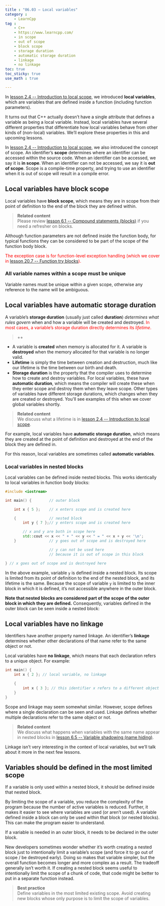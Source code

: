 ```yaml
---
title : "06.03 — Local variables"
category :
    - LearnCpp
tag : 
    - C++
    - https://www.learncpp.com/
    - in scope
    - out of scope
    - block scope
    - storage duration
    - automatic storage duration
    - linkage
    - no linkage
toc: true  
toc_sticky: true 
use_math : true

---
```



In [lesson 2.4 -- Introduction to local scope](https://www.learncpp.com/cpp-tutorial/introduction-to-local-scope/), we introduced **local variables**, which are variables that are defined inside a function (including function parameters).

It turns out that C++ actually doesn’t have a single attribute that defines a variable as being a local variable. Instead, local variables have several different properties that differentiate how local variables behave from other kinds of (non-local) variables. We’ll explore these properties in this and upcoming lessons.

In [lesson 2.4 -- Introduction to local scope](https://www.learncpp.com/cpp-tutorial/introduction-to-local-scope/), we also introduced the concept of scope. An identifier’s **scope** determines where an identifier can be accessed within the source code. When an identifier can be accessed, we say it is **in scope**. When an identifier can not be accessed, we say it is **out of scope**. Scope is a compile-time property, and trying to use an identifier when it is out of scope will result in a compile error.


## Local variables have block scope

Local variables have **block scope**, which means they are in scope from their point of definition to the end of the block they are defined within.

>**Related content**  
Please review [lesson 6.1 -- Compound statements (blocks)](https://www.learncpp.com/cpp-tutorial/compound-statements-blocks/) if you need a refresher on blocks.

Although function parameters are not defined inside the function body, for typical functions they can be considered to be part of the scope of the function body block.

<span style="color:red">The exception case is for function-level exception handling (which we cover in [lesson 20.7 -- Function try blocks](https://www.learncpp.com/cpp-tutorial/function-try-blocks/)).</span>


### All variable names within a scope must be unique

Variable names must be unique within a given scope, otherwise any reference to the name will be ambiguous.


## Local variables have automatic storage duration

A variable’s **storage duration** (usually just called **duration**) *determines what rules govern* when and how a variable will be created and destroyed. <span style="color:red">In most cases, a variable’s storage duration directly determines its *lifetime*.</span>

>++  
* A variable is **created** when memory is allocated for it. A variable is **destroyed** when the memory allocated for that variable is no longer valid.  
* **Lifetime** is simply the time between creation and destruction, much like our lifetime is the time between our birth and death.  
* **Storage duration** is the property that the compiler uses to determine how to create and destroy variables. For local variables, these have **automatic duration**, which means the compiler will create these when they enter scope and destroy them when they leave scope. Other types of variables have different storage durations, which changes when they are created or destroyed. You'll see examples of this when we cover global variables shortly.


>**Related content**  
We discuss what a lifetime is in [lesson 2.4 -- Introduction to local scope](https://www.learncpp.com/cpp-tutorial/introduction-to-local-scope/).

For example, local variables have **automatic storage duration**, which means they are created at the point of definition and destroyed at the end of the block they are defined in.

For this reason, local variables are sometimes called **automatic variables**.


### Local variables in nested blocks

Local variables can be defined inside nested blocks. This works identically to local variables in function body blocks:

```c++
#include <iostream>

int main() {        // outer block

    int x { 5 };    // x enters scope and is created here

    {               // nested block
        int y { 7 };// y enters scope and is created here

        // x and y are both in scope here
        std::cout << x << " + " << y << " = " << x + y << '\n';
    }               // y goes out of scope and is destroyed here

                    // y can not be used here
                    // because it is out of scope in this block

} // x goes out of scope and is destroyed here
```

In the above example, variable `y` is defined inside a nested block. Its scope is limited from its point of definition to the end of the nested block, and its lifetime is the same. Because the scope of variable `y` is limited to the inner block in which it is defined, it’s not accessible anywhere in the outer block.

**Note that nested blocks are considered part of the scope of the outer block in which they are defined.** Consequently, variables defined in the outer block can be seen inside a nested block:


## Local variables have no linkage

Identifiers have another property named linkage. An identifier’s **linkage** determines whether other declarations of that name refer to the same object or not.

Local variables have **no linkage**, which means that each declaration refers to a unique object. For example:

```c++
int main() {
    int x { 2 }; // local variable, no linkage

    {
        int x { 3 }; // this identifier x refers to a different object than the previous x
    }
}
```

Scope and linkage may seem somewhat similar. However, scope defines where a single declaration can be seen and used. Linkage defines whether multiple declarations refer to the same object or not.

>**Related content**  
We discuss what happens when variables with the same name appear in nested blocks in [lesson 6.5 -- Variable shadowing (name hiding)](https://www.learncpp.com/cpp-tutorial/variable-shadowing-name-hiding/).

Linkage isn’t very interesting in the context of local variables, but we’ll talk about it more in the next few lessons.


## Variables should be defined in the most limited scope

If a variable is only used within a nested block, it should be defined inside that nested block.

By limiting the scope of a variable, you reduce the complexity of the program because the number of active variables is reduced. Further, it makes it easier to see where variables are used (or aren’t used). A variable defined inside a block can only be used within that block (or nested blocks). This can make the program easier to understand.

If a variable is needed in an outer block, it needs to be declared in the outer block.

New developers sometimes wonder whether it’s worth creating a nested block just to intentionally limit a variable’s scope (and force it to go out of scope / be destroyed early). Doing so makes that variable simpler, but the overall function becomes longer and more complex as a result. The tradeoff generally isn’t worth it. If creating a nested block seems useful to intentionally limit the scope of a chunk of code, that code might be better to put in a separate function instead.


>**Best practice**  
Define variables in the most limited existing scope. Avoid creating new blocks whose only purpose is to limit the scope of variables.